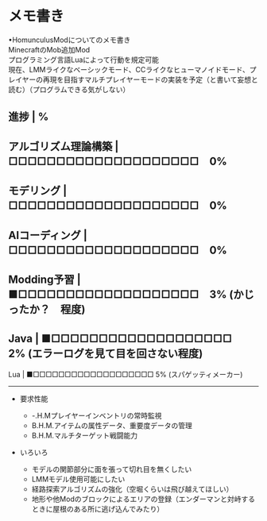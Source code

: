 # メモ書き


•HomunculusModについてのメモ書き  
MinecraftのMob追加Mod  
プログラミング言語Luaによって行動を規定可能  
現在、LMMライクなベーシックモード、CCライクなヒューマノイドモード、プレイヤーの再現を目指すマルチプレイヤーモードの実装を予定（と書いて妄想と読む）（プログラムできる気がしない）
  
  
進捗 |   %
---------------------------------------------------------------------------------------------
アルゴリズム理論構築    |         □□□□□□□□□□□□□□□□□□□□　0%  
---------------------------------------------------------------------------------------------
モデリング              |         □□□□□□□□□□□□□□□□□□□□　0%  
---------------------------------------------------------------------------------------------
AIコーディング          |         □□□□□□□□□□□□□□□□□□□□　0%  
---------------------------------------------------------------------------------------------  
  
Modding予習             |         ■□□□□□□□□□□□□□□□□□□□　3% (かじったか？　程度)  
---------------------------------------------------------------------------------------------
Java                    |         ■□□□□□□□□□□□□□□□□□□□　2% (エラーログを見て目を回さない程度)  
---------------------------------------------------------------------------------------------
Lua                     |         ■□□□□□□□□□□□□□□□□□□□  5% (スパゲッティメーカー)   
  
  
---
  
- 要求性能  
    - -.H.Mプレイヤーインベントリの常時監視  
    - B.H.M.アイテムの属性データ、重要度データの管理  
    - B.H.M.マルチターゲット戦闘能力  
  
  
- いろいろ  
    - モデルの関節部分に面を張って切れ目を無くしたい  
    - LMMモデル使用可能にしたい  
    - 経路探索アルゴリズムの強化（空堀くらいは飛び越えてほしい）  
    - 地形や他Modのブロックによるエリアの登録（エンダーマンと対峙するときに屋根のある所に逃げ込んでみたり）  











